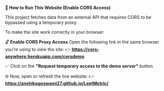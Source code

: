 **🚀 How to Run This Website (Enable CORS Access)**

This project fetches data from an external API that requires CORS to be bypassed using a temporary proxy.

To make the site work correctly in your browser:

🔓 **Enable CORS Proxy Access**
Open the following link in the same browser you're using to view the site:
👉 **https://cors-anywhere.herokuapp.com/corsdemo**

✅ Click on the **"Request temporary access to the demo server"** button.

🌐 Now, open or refresh the live website:
👉 **https://anshikagoswami27.github.io/LeetMetric/**

